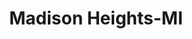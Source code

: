 ---
title: Madison Heights-MI
slug: madison-heights-mi
f_state:
- cms/state/michigan.md
f_locations:
- cms/payday-loan/access-to-cash-859.md
- cms/payday-loan/advance-america-2833.md
- cms/payday-loan/advantage-cash-advance-3556.md
- cms/payday-loan/allied-cash-advance-4026.md
- cms/payday-loan/cash-connection-6897.md
- cms/payday-loan/cash-now-8084.md
- cms/payday-loan/cashland-9346.md
- cms/payday-loan/central-clearing-co-9609.md
updated-on: '2024-05-30T13:41:28.615Z'
created-on: '2024-05-30T13:41:28.615Z'
published-on: '2024-05-30T13:54:32.469Z'
f_city: Madison Heights
layout: '[city].html'
tags: city
---